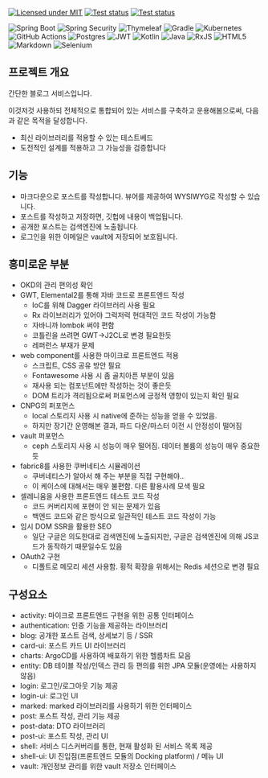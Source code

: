 [![Licensed under MIT](https://img.shields.io/github/license/sayaya1090/sayaya.svg?maxAge=2592000)](https://raw.githubusercontent.com/sayaya1090/sayaya/main/LICENSE)
[![Test status](https://github.com/sayaya1090/sayaya/actions/workflows/deploy-jib.yaml/badge.svg)](https://github.com/sayaya1090/sayaya/actions/workflows/deploy-jib.yaml)
[![Test status](https://github.com/sayaya1090/sayaya/actions/workflows/deploy-static.yaml/badge.svg)](https://github.com/sayaya1090/sayaya/actions/workflows/deploy-static.yaml)


![Spring Boot](https://img.shields.io/badge/springboot-6DB33F?style=for-the-badge&logo=springboot&logoColor=white)
![Spring Security](https://img.shields.io/badge/Spring%20Security-6DB33F?style=for-the-badge&logo=Spring%20Security&logoColor=white)
![Thymeleaf](https://img.shields.io/badge/Thymeleaf-%23005C0F.svg?style=for-the-badge&logo=Thymeleaf&logoColor=white)
![Gradle](https://img.shields.io/badge/Gradle-02303A.svg?style=for-the-badge&logo=Gradle&logoColor=white)
![Kubernetes](https://img.shields.io/badge/kubernetes-%23326ce5.svg?style=for-the-badge&logo=kubernetes&logoColor=white)
![GitHub Actions](https://img.shields.io/badge/github%20actions-%232671E5.svg?style=for-the-badge&logo=githubactions&logoColor=white)
![Postgres](https://img.shields.io/badge/postgres-%23316192.svg?style=for-the-badge&logo=postgresql&logoColor=white)
![JWT](https://img.shields.io/badge/JWT-black?style=for-the-badge&logo=JSON%20web%20tokens)
![Kotlin](https://img.shields.io/badge/kotlin-%237F52FF.svg?style=for-the-badge&logo=kotlin&logoColor=white)
![Java](https://img.shields.io/badge/java-%23ED8B00.svg?style=for-the-badge&logo=openjdk&logoColor=white)
![RxJS](https://img.shields.io/badge/rxjs-%23B7178C.svg?style=for-the-badge&logo=reactivex&logoColor=white)
![HTML5](https://img.shields.io/badge/html5-%23E34F26.svg?style=for-the-badge&logo=html5&logoColor=white)
![Markdown](https://img.shields.io/badge/markdown-%23000000.svg?style=for-the-badge&logo=markdown&logoColor=white)
![Selenium](https://img.shields.io/badge/-selenium-%43B02A?style=for-the-badge&logo=selenium&logoColor=white)



## 프로젝트 개요

간단한 블로그 서비스입니다. 

이것저것 사용하되 전체적으로 통합되어 있는 서비스를 구축하고 운용해봄으로써, 다음과 같은 목적을 달성합니다.
  - 최신 라이브러리를 적용할 수 있는 테스트베드
  - 도전적인 설계를 적용하고 그 가능성을 검증합니다


## 기능
  - 마크다운으로 포스트를 작성합니다. 뷰어를 제공하여 WYSIWYG로 작성할 수 있습니다.
  - 포스트를 작성하고 저장하면, 깃헙에 내용이 백업됩니다.
  - 공개한 포스트는 검색엔진에 노출됩니다.
  - 로그인을 위한 이메일은 vault에 저장되어 보호됩니다.

## 흥미로운 부분
  - OKD의 관리 편의성 확인
  - GWT, Elemental2를 통해 자바 코드로 프론트엔드 작성
    - IoC를 위해 Dagger 라이브러리 사용 필요
    - Rx 라이브러리가 있어야 그럭저럭 현대적인 코드 작성이 가능함
    - 자바니까 lombok 써야 편함
    - 코틀린을 쓰려면 GWT->J2CL로 변경 필요한듯
    - 레퍼런스 부재가 문제
  - web component를 사용한 마이크로 프론트엔드 적용
    - 스크립트, CSS 공유 방안 필요
    - Fontawesome 사용 시 좀 골치아픈 부분이 있음 
    - 재사용 되는 컴포넌트에만 작성하는 것이 좋은듯
    - DOM 트리가 격리됨으로써 퍼포먼스에 긍정적 영향이 있는지 확인 필요
  - CNPG의 퍼포먼스 
    - local 스토리지 사용 시 native에 준하는 성능을 얻을 수 있었음. 
    - 하지만 장기간 운영해본 결과, 파드 다운/마스터 이전 시 안정성이 떨어짐
  - vault 퍼포먼스
    - ceph 스토리지 사용 시 성능이 매우 떨어짐. 데이터 볼륨의 성능이 매우 중요한듯
  - fabric8를 사용한 쿠버네티스 시뮬레이션
    - 쿠버네티스가 알아서 해 주는 부분을 직접 구현해야..
    - 이 케이스에 대해서는 매우 불편함. 다른 활용사례 모색 필요
  - 셀레니움을 사용한 프론트엔드 테스트 코드 작성
    - 코드 커버리지에 포현이 안 되는 문제가 있음
    - 백엔드 코드와 같은 방식으로 일관적인 테스트 코드 작성이 가능
  - 임시 DOM SSR을 활용한 SEO
    - 일단 구글은 의도한대로 검색엔진에 노출되지만, 구글은 검색엔진에 의해 JS코드가 동작하기 때문일수도 있음
  - OAuth2 구현
    - 디폴트로 메모리 세션 사용함. 횡적 확장을 위해서는 Redis 세션으로 변경 필요

## 구성요소
  - activity: 마이크로 프론트엔드 구현을 위한 공통 인터페이스
  - authentication: 인증 기능을 제공하는 라이브러리
  - blog: 공개한 포스트 검색, 상세보기 등 / SSR 
  - card-ui: 포스트 카드 UI 라이브러리
  - charts: ArgoCD를 사용하여 배포하기 위한 헬름차트 모음 
  - entity: DB 테이블 작성/인덱스 관리 등 편의를 위한 JPA 모듈(운영에는 사용하지 않음)
  - login: 로그인/로그아웃 기능 제공
  - login-ui: 로그인 UI
  - marked: marked 라이브러리를 사용하기 위한 인터페이스
  - post: 포스트 작성, 관리 기능 제공
  - post-data: DTO 라이브러리
  - post-ui: 포스트 작성, 관리 UI
  - shell: 서비스 디스커버리를 통한, 현재 활성화 된 서비스 목록 제공
  - shell-ui: UI 진입점(프론트엔드 모듈의 Docking platform) / 메뉴 UI
  - vault: 개인정보 관리를 위한 vault 저장소 인터페이스


